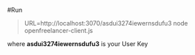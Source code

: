 #Run

>URL=http://localhost:3070/asdui3274iewernsdufu3 node openfreelancer-client.js

where **asdui3274iewernsdufu3** is your User Key
